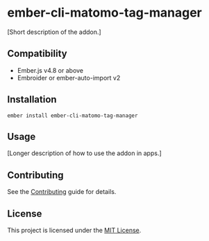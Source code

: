 # ember-cli-matomo-tag-manager

[Short description of the addon.]

## Compatibility

- Ember.js v4.8 or above
- Embroider or ember-auto-import v2

## Installation

```
ember install ember-cli-matomo-tag-manager
```

## Usage

[Longer description of how to use the addon in apps.]

## Contributing

See the [Contributing](CONTRIBUTING.md) guide for details.

## License

This project is licensed under the [MIT License](LICENSE.md).
